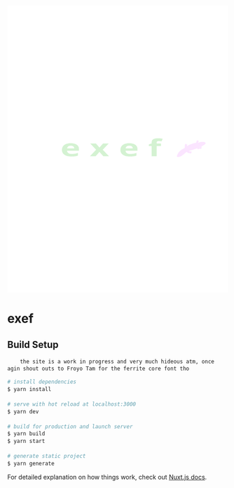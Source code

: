![exef_logo](/assets/images/exef_logo_dark.svg)

# exef

## Build Setup

``` 
    the site is a work in progress and very much hideous atm, once agin shout outs to Froyo Tam for the ferrite core font tho
```

```bash
# install dependencies
$ yarn install

# serve with hot reload at localhost:3000
$ yarn dev

# build for production and launch server
$ yarn build
$ yarn start

# generate static project
$ yarn generate
```

For detailed explanation on how things work, check out [Nuxt.js docs](https://nuxtjs.org).
